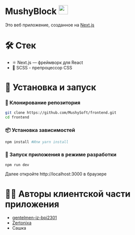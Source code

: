 <h1> MushyBlock <img src = "https://media4.giphy.com/media/v1.Y2lkPTc5MGI3NjExeDh1MTBtM3JtNmZiZzZyejNoMDVodDJtdHZsdnZxNG05ZjJpY3FhNSZlcD12MV9pbnRlcm5hbF9naWZfYnlfaWQmY3Q9Zw/10e9iXNVDXy5MWbIXu/giphy.gif" width = "30"><img/></h1>

Это веб приложение, созданное на [Next.js](https://nextjs.org/)

<h1>🛠 Стек </h1>

<ul>
  <li>⚛ Next.js — фреймворк для React</li>
  <li>🎨 SCSS - препроцессор CSS</li>
</ul>

<h1>🔧 Установка и запуск </h1>

<h3>🔗 Клонирование репозитория </h3>

```bash
git clone https://github.com/MushySoft/frontend.git
cd frontend
```
<h3>📦 Установка зависимостей </h3>

```bash
npm install #Или yarn install
```

<h3>🚀 Запуск приложения в режиме разработки </h3>

```bash
npm run dev
```

Далее откройте http://localhost:3000 в браузере

<h1>👨‍💻 Авторы клиентской части приложения </h1>
<ul>
  <li><a href="https://github.com/gentelmen-iz-bpi2301">gentelmen-iz-bpi2301</a></li>
  <li><a href="https://github.com/Zertonixa">Zertonixa</a></li>
  <li>Сашка</li>
</ul>
